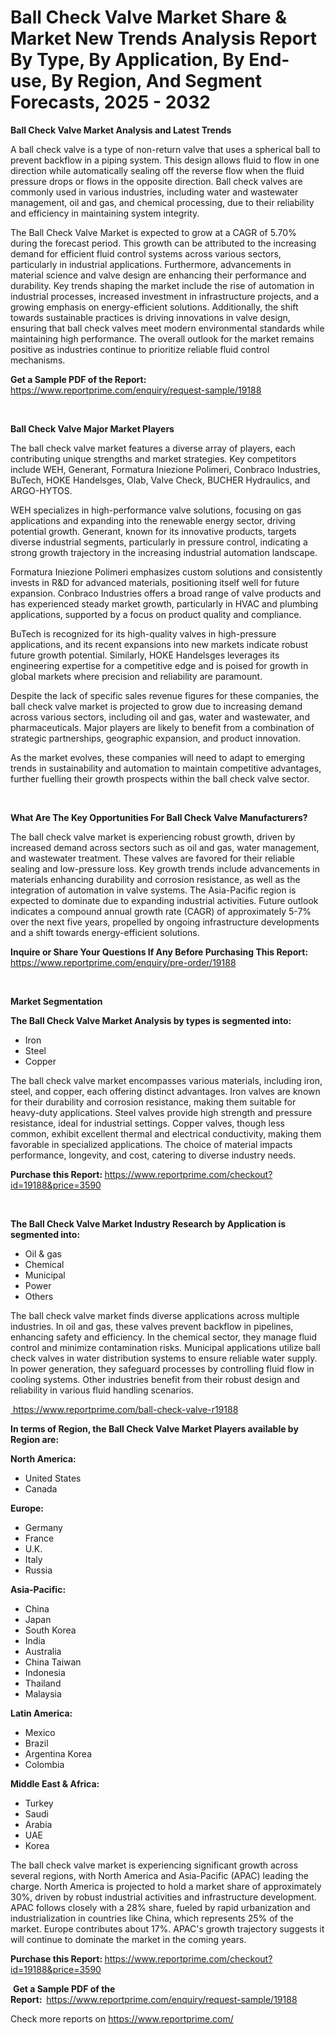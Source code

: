 <p><h1>Ball Check Valve Market Share & Market New Trends Analysis Report By Type, By Application, By End-use, By Region, And Segment Forecasts, 2025 - 2032</h1></p><p><strong>Ball Check Valve Market Analysis and Latest Trends</strong></p>
<p><p>A ball check valve is a type of non-return valve that uses a spherical ball to prevent backflow in a piping system. This design allows fluid to flow in one direction while automatically sealing off the reverse flow when the fluid pressure drops or flows in the opposite direction. Ball check valves are commonly used in various industries, including water and wastewater management, oil and gas, and chemical processing, due to their reliability and efficiency in maintaining system integrity.</p><p>The Ball Check Valve Market is expected to grow at a CAGR of 5.70% during the forecast period. This growth can be attributed to the increasing demand for efficient fluid control systems across various sectors, particularly in industrial applications. Furthermore, advancements in material science and valve design are enhancing their performance and durability. Key trends shaping the market include the rise of automation in industrial processes, increased investment in infrastructure projects, and a growing emphasis on energy-efficient solutions. Additionally, the shift towards sustainable practices is driving innovations in valve design, ensuring that ball check valves meet modern environmental standards while maintaining high performance. The overall outlook for the market remains positive as industries continue to prioritize reliable fluid control mechanisms.</p></p>
<p><strong>Get a Sample PDF of the Report:&nbsp;</strong> <a href="https://www.reportprime.com/enquiry/request-sample/19188?utm_campaign=2384&utm_medium=2&utm_source=Github&utm_content=ia&utm_term=19032025&utm_id=ball-check-valve">https://www.reportprime.com/enquiry/request-sample/19188</a></p>
<p>&nbsp;</p>
<p><strong>Ball Check Valve Major Market Players</strong></p>
<p><p>The ball check valve market features a diverse array of players, each contributing unique strengths and market strategies. Key competitors include WEH, Generant, Formatura Iniezione Polimeri, Conbraco Industries, BuTech, HOKE Handelsges, Olab, Valve Check, BUCHER Hydraulics, and ARGO-HYTOS.</p><p>WEH specializes in high-performance valve solutions, focusing on gas applications and expanding into the renewable energy sector, driving potential growth. Generant, known for its innovative products, targets diverse industrial segments, particularly in pressure control, indicating a strong growth trajectory in the increasing industrial automation landscape.</p><p>Formatura Iniezione Polimeri emphasizes custom solutions and consistently invests in R&D for advanced materials, positioning itself well for future expansion. Conbraco Industries offers a broad range of valve products and has experienced steady market growth, particularly in HVAC and plumbing applications, supported by a focus on product quality and compliance.</p><p>BuTech is recognized for its high-quality valves in high-pressure applications, and its recent expansions into new markets indicate robust future growth potential. Similarly, HOKE Handelsges leverages its engineering expertise for a competitive edge and is poised for growth in global markets where precision and reliability are paramount.</p><p>Despite the lack of specific sales revenue figures for these companies, the ball check valve market is projected to grow due to increasing demand across various sectors, including oil and gas, water and wastewater, and pharmaceuticals. Major players are likely to benefit from a combination of strategic partnerships, geographic expansion, and product innovation.</p><p>As the market evolves, these companies will need to adapt to emerging trends in sustainability and automation to maintain competitive advantages, further fuelling their growth prospects within the ball check valve sector.</p></p>
<p>&nbsp;</p>
<p><strong>What Are The Key Opportunities For Ball Check Valve Manufacturers?</strong></p>
<p><p>The ball check valve market is experiencing robust growth, driven by increased demand across sectors such as oil and gas, water management, and wastewater treatment. These valves are favored for their reliable sealing and low-pressure loss. Key growth trends include advancements in materials enhancing durability and corrosion resistance, as well as the integration of automation in valve systems. The Asia-Pacific region is expected to dominate due to expanding industrial activities. Future outlook indicates a compound annual growth rate (CAGR) of approximately 5-7% over the next five years, propelled by ongoing infrastructure developments and a shift towards energy-efficient solutions.</p></p>
<p><strong>Inquire or Share Your Questions If Any Before Purchasing This Report:</strong> <a href="https://www.reportprime.com/enquiry/pre-order/19188?utm_campaign=2384&utm_medium=2&utm_source=Github&utm_content=ia&utm_term=19032025&utm_id=ball-check-valve">https://www.reportprime.com/enquiry/pre-order/19188</a></p>
<p>&nbsp;</p>
<p><strong>Market Segmentation</strong></p>
<p><strong>The Ball Check Valve Market Analysis by types is segmented into:</strong></p>
<p><ul><li>Iron</li><li>Steel</li><li>Copper</li></ul></p>
<p><p>The ball check valve market encompasses various materials, including iron, steel, and copper, each offering distinct advantages. Iron valves are known for their durability and corrosion resistance, making them suitable for heavy-duty applications. Steel valves provide high strength and pressure resistance, ideal for industrial settings. Copper valves, though less common, exhibit excellent thermal and electrical conductivity, making them favorable in specialized applications. The choice of material impacts performance, longevity, and cost, catering to diverse industry needs.</p></p>
<p><strong>Purchase this Report:&nbsp;</strong><a href="https://www.reportprime.com/checkout?id=19188&price=3590&utm_campaign=2384&utm_medium=2&utm_source=Github&utm_content=ia&utm_term=19032025&utm_id=ball-check-valve">https://www.reportprime.com/checkout?id=19188&price=3590</a></p>
<p>&nbsp;</p>
<p><strong>The Ball Check Valve Market Industry Research by Application is segmented into:</strong></p>
<p><ul><li>Oil & gas</li><li>Chemical</li><li>Municipal</li><li>Power</li><li>Others</li></ul></p>
<p><p>The ball check valve market finds diverse applications across multiple industries. In oil and gas, these valves prevent backflow in pipelines, enhancing safety and efficiency. In the chemical sector, they manage fluid control and minimize contamination risks. Municipal applications utilize ball check valves in water distribution systems to ensure reliable water supply. In power generation, they safeguard processes by controlling fluid flow in cooling systems. Other industries benefit from their robust design and reliability in various fluid handling scenarios.</p></p>
<p><a href="https://www.reportprime.com/ball-check-valve-r19188?utm_campaign=2384&utm_medium=2&utm_source=Github&utm_content=ia&utm_term=19032025&utm_id=ball-check-valve">&nbsp;https://www.reportprime.com/ball-check-valve-r19188</a></p>
<p><strong>In terms of Region, the Ball Check Valve Market Players available by Region are:</strong></p>
<p>
    <p> <strong> North America: </strong>
        <ul>
            <li>United States</li>
            <li>Canada</li>
        </ul>
        </p> 
    <p> <strong> Europe: </strong>
        <ul>
            <li>Germany</li>
            <li>France</li>
            <li>U.K.</li>
            <li>Italy</li>
            <li>Russia</li>
        </ul>
        </p> 
    <p> <strong> Asia-Pacific: </strong>
        <ul>
            <li>China</li>
            <li>Japan</li>
            <li>South Korea</li>
            <li>India</li>
            <li>Australia</li>
            <li>China Taiwan</li>
            <li>Indonesia</li>
            <li>Thailand</li>
            <li>Malaysia</li>
        </ul>
        </p> 
    <p> <strong> Latin America: </strong>
        <ul>
            <li>Mexico</li>
            <li>Brazil</li>
            <li>Argentina Korea</li>
            <li>Colombia</li>
        </ul>
        </p> 
    <p> <strong> Middle East & Africa: </strong>
        <ul>
            <li>Turkey</li>
            <li>Saudi</li>
            <li>Arabia</li>
            <li>UAE</li>
            <li>Korea</li>
        </ul>
    </p>
    </p>
<p><p>The ball check valve market is experiencing significant growth across several regions, with North America and Asia-Pacific (APAC) leading the charge. North America is projected to hold a market share of approximately 30%, driven by robust industrial activities and infrastructure development. APAC follows closely with a 28% share, fueled by rapid urbanization and industrialization in countries like China, which represents 25% of the market. Europe contributes about 17%. APAC's growth trajectory suggests it will continue to dominate the market in the coming years.</p></p>
<p><strong>Purchase this Report: </strong><a href="https://www.reportprime.com/checkout?id=19188&price=3590&utm_campaign=2384&utm_medium=2&utm_source=Github&utm_content=ia&utm_term=19032025&utm_id=ball-check-valve">https://www.reportprime.com/checkout?id=19188&price=3590</a></p>
<p>&nbsp;<strong>Get a Sample PDF of the Report:&nbsp;&nbsp;</strong><a href="https://www.reportprime.com/enquiry/request-sample/19188?utm_campaign=2384&utm_medium=2&utm_source=Github&utm_content=ia&utm_term=19032025&utm_id=ball-check-valve">https://www.reportprime.com/enquiry/request-sample/19188</a></p>
<p><strong></strong></p>
<p>Check more reports on <a href="https://www.reportprime.com/?utm_campaign=2384&utm_medium=2&utm_source=Github&utm_content=ia&utm_term=19032025&utm_id=ball-check-valve">https://www.reportprime.com/</a></p>